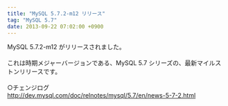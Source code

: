 ```yaml
---
title: "MySQL 5.7.2-m12 リリース"
tag: "MySQL 5.7"
date: 2013-09-22 07:02:00 +0900
---
```


MySQL 5.7.2-m12 がリリースされました。<br>
<br>
これは時期メジャーバージョンである、MySQL 5.7 シリーズの、最新マイルストンリリースです。<br>
<br>
○チェンジログ<br>
http://dev.mysql.com/doc/relnotes/mysql/5.7/en/news-5-7-2.html<br>
<br>
<br>
<br>
